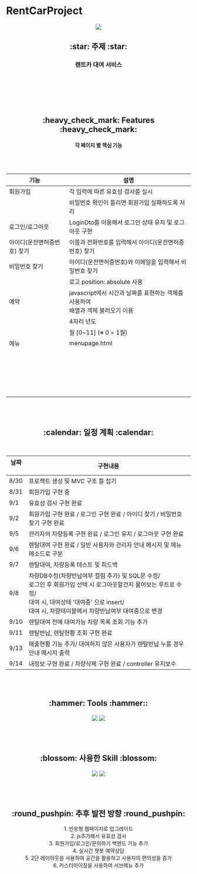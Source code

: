 # RentCarProject

<div align=center>
  <img src="https://capsule-render.vercel.app/api?type=waving&color=EE6983&height=200&section=header&text=RentCar&fontSize=90&fontColor=FFF5E4" />

  <h2> :star: 주제 :star: </h2>
  <h3> 렌트카 대여 서비스 </h3><br><br> 

<br> <br>

  <h2> :heavy_check_mark: Features :heavy_check_mark: </h2>
  <h4> 각 페이지 별 핵심 기능 </h4> <br><br>
  
  기능 &nbsp;| 설명
  --- |---
  회원가입| 각 입력에 따른 유효성 검사를 실시
  &nbsp;| 비밀번호 확인이 틀리면 회원가입 실패하도록 처리
  로그인/로그아웃| LoginDto를 이용해서 로그인 상태 유지 및 로그아웃 구현
  아이디(운전면허증번호) 찾기| 이름과 전화번호를 입력해서 아이디(운전면허증번호) 찾기
  비밀번호 찾기| 아이디(운전면허증번호)와 이메일을 입력해서 비밀번호 찾기
  &nbsp;| 로고 position: absolute 사용
  예약| javascript에서 시간과 날짜를 표현하는 객체를 사용하여 <br>배열과 객체 불러오기 이용
  &nbsp;| 4자리 년도
  &nbsp;| 월 [0~11] (※ 0 = 1월)
  메뉴| menupage.html|  flex | menu_content 하위요소 가로배치
  &nbsp;|&nbsp; |  justify-content | 하위요소 정렬 (가운데 일정하게 공간 만들어줌)
  &nbsp;|&nbsp; |  flex | 메뉴 리스트 가로배치
  &nbsp;|&nbsp; |  border | 글자 밑에 border 넣어서 밑줄 표현
  &nbsp;|&nbsp; |  outline, outline-offset | 메뉴판에 outline 과 outline-offset 사용한 경계선 넣어 넓어 보이게 표현
  &nbsp;|&nbsp; |  padding | 각 li에 padding 줘서 간격 부여
  
  <br><br>
  
  <h2> :calendar: 일정 계획 :calendar: </h2>
   <br>
   
   날짜 &nbsp; | 구현내용
  --- |---
  8/30| 프로젝트 생성 및 MVC 구조 틀 잡기
  8/31| 회원가입 구현 중
  9/1|	유효성 검사 구현 완료
  9/2|	회원가입 구현 완료 / 로그인 구현 완료 / 아이디 찾기 / 비밀번호 찾기  구현 완료
  9/5|	관리자의 차량등록 구현 완료 / 로그인 유지 / 로그아웃 구현 완료
  9/6|	렌탈대여 구현 완료 / 일반 사용자와 관리자 안내 메시지 및 메뉴 메소드로 구분
  9/7|	렌탈대여, 차량등록 테스트 및 피드백
  9/8|	차량DB수정(차량반납여부 컬럼 추가) 및 SQL문 수정/<br> 로그인 후 회원가입 선택 시 로그아웃할건지 물어보는 루트로 수정/ <br>대여 시, 대여상태 '대여중' 으로 insert/ <br>대여 시, 차량테이블에서 차량반납여부 대여중으로 변경
  9/10|	렌탈대여 전에 대여가능 차량 목록 조회 기능 추가
  9/11|	렌탈반납, 렌탈현황 조회 구현 완료
  9/13|	매출현황 기능 추가/ 대여하지 않은 사용자가 렌탈반납 누를 경우 안내 메시지 출력
  9/14|	내정보 구현 완료 / 차량삭제 구현 완료 / controller 유지보수
   
<br><br>

  <h2> :hammer: Tools :hammer:: </h2>
  <h4> <img src="https://img.shields.io/badge/IntelliJ-2C2255?style=flat-square&logo=IntelliJ&logoColor=white"/> <img src="https://img.shields.io/badge/git-24292F?style=flat-square&logo=github&logoColor=white"/> </h4> <br><br>
  
  <h2> :blossom: 사용한 Skill :blossom: </h2>
  <h4> <img src="https://img.shields.io/badge/JAVA-007396?style=flat-square&logo=java&logoColor=white"/> <img src="https://img.shields.io/badge/MySQL-4479a1?style=flat-square&logo=mysql&logoColor=white"/> </h4> <br><br>
  
  <h2> :round_pushpin: 추후 발전 방향 :round_pushpin: </h2>
  1. 반응형 웹페이지로 업그레이드<br>
  2. js추가해서 유효성 검사<br>
  3. 회원가입/로그인/문의하기 백엔드 기능 추가<br>
  4. 실시간 챗봇 예약상담<br>
  5. 2단 레이아웃을 사용하여 공간을 활용하고 사용자의 편의성을 증가<br>
  6. 커스터마이징을 사용하여 서브메뉴 추가<br>
</div>
